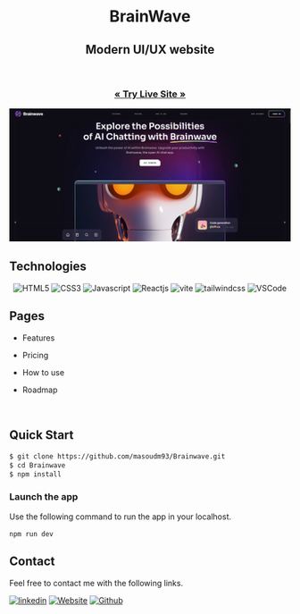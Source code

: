 <h1 align="center">BrainWave</h1>

<h2 align="center">Modern UI/UX website</h2>

<br />

  <h3 align="center"><a href="https://brainwave.masoudmaleki.com"><strong>« Try Live Site »</strong></a></h3>

![Projectshots](Projectshots/brainwave.png)
<br/>

## Technologies

<p align="center">
    <img src="https://img.shields.io/badge/HTML5-E34F26?style=for-the-badge&logo=html5&logoColor=white" alt="HTML5" />
    <img src="https://img.shields.io/badge/CSS3-1572B6?style=for-the-badge&logo=css3&logoColor=white" alt="CSS3" />
    <img src="https://img.shields.io/badge/JavaScript-323330?style=for-the-badge&logo=javascript&logoColor=F7DF1E" alt="Javascript" />
    <img src="https://img.shields.io/badge/React-20232A?style=for-the-badge&logo=react&logoColor=61DAFB" alt="Reactjs" />
<img src="https://img.shields.io/badge/-Vite-black?style=for-the-badge&logoColor=white&logo=vite&color=646CFF" alt="vite" />
<img src="https://img.shields.io/badge/-Tailwind_CSS-black?style=for-the-badge&logoColor=white&logo=tailwindcss&color=06B6D4" alt="tailwindcss" />    <img src="https://img.shields.io/badge/VSCode-0078D4?style=for-the-badge&logo=visual%20studio%20code&logoColor=white" alt="VSCode">

</p>

## Pages

- Features
- Pricing
- How to use
- Roadmap

  <br />

## Quick Start

```shell
$ git clone https://github.com/masoudm93/Brainwave.git
$ cd Brainwave
$ npm install
```

### Launch the app

Use the following command to run the app in your localhost.

```
npm run dev
```

## Contact

Feel free to contact me with the following links.

[![linkedin](https://img.shields.io/badge/Masoud_Maleki-0077B5?style=for-the-badge&logo=linkedin&logoColor=white)](https://www.linkedin.com/in/masoud-maleki-891483218/)
[![Website](https://img.shields.io/badge/Website-2F3134?style=for-the-badge&logo=hyperledger&logoColor=white)](https://masoudmaleki.com)
[![Github](https://img.shields.io/badge/Masoud_Maleki-20232A?style=for-the-badge&logo=Github&logoColor=white)](https://github.com/masoudm93)
